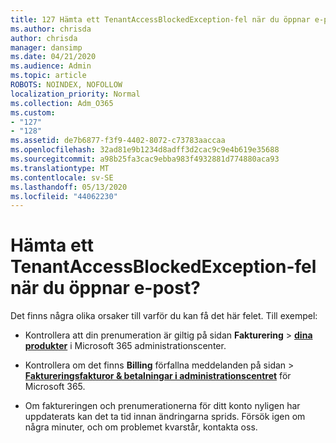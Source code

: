 ```yaml
---
title: 127 Hämta ett TenantAccessBlockedException-fel när du öppnar e-post?
ms.author: chrisda
author: chrisda
manager: dansimp
ms.date: 04/21/2020
ms.audience: Admin
ms.topic: article
ROBOTS: NOINDEX, NOFOLLOW
localization_priority: Normal
ms.collection: Adm_O365
ms.custom:
- "127"
- "128"
ms.assetid: de7b6877-f3f9-4402-8072-c73783aaccaa
ms.openlocfilehash: 32ad81e9b1234d8adff3d2cac9c9e4b619e35688
ms.sourcegitcommit: a98b25fa3cac9ebba983f4932881d774880aca93
ms.translationtype: MT
ms.contentlocale: sv-SE
ms.lasthandoff: 05/13/2020
ms.locfileid: "44062230"
---
```

# <a name="getting-a-tenantaccessblockedexception-error-when-accessing-email"></a>Hämta ett TenantAccessBlockedException-fel när du öppnar e-post?

Det finns några olika orsaker till varför du kan få det här felet. Till exempel:

- Kontrollera att din prenumeration är giltig på sidan **Fakturering** \> **[dina produkter](https://portal.office.com/adminportal/home#/subscriptions)** i Microsoft 365 administrationscenter.

- Kontrollera om det finns **Billing** förfallna meddelanden på sidan \> **[Faktureringsfakturor & betalningar i administrationscentret](https://portal.office.com/adminportal/home#/billoverview)** för Microsoft 365.

- Om faktureringen och prenumerationerna för ditt konto nyligen har uppdaterats kan det ta tid innan ändringarna sprids. Försök igen om några minuter, och om problemet kvarstår, kontakta oss.
